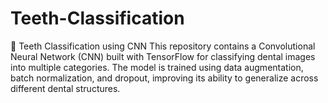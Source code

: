 # Teeth-Classification
🦷 Teeth Classification using CNN  This repository contains a Convolutional Neural Network (CNN) built with TensorFlow for classifying dental images into multiple categories. The model is trained using data augmentation, batch normalization, and dropout, improving its ability to generalize across different dental structures.
